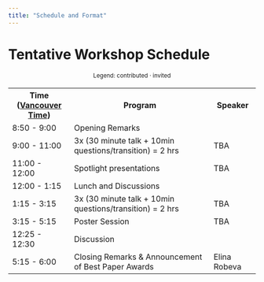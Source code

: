 ```yaml
---
title: "Schedule and Format"
---
```



# Tentative Workshop Schedule

<div style="width: 100%; font-size: smaller; text-align: center; margin-bottom: 18px; margin-top: 18px;">
    Legend:
    <span class="contributed">contributed</span> · 
    <span class="invited">invited</span>
</div>

<table class="schedule">
    <tr>
        <th style="width:25%">
        Time
        (<a href="https://www.timeanddate.com/worldclock/canada/vancouver">Vancouver Time</a>)
        </th>
        <th>Program</th>
        <th>Speaker</th>
    </tr>
    <tr>
        <td>8:50 - 9:00</td>
        <td>Opening Remarks</td>
    </tr>
    <tr class="invited">
        <td>9:00 - 11:00</td>
        <td>3x (30 minute talk + 10min questions/transition) = 2 hrs</td>
        <td>TBA</td>
    </tr>
    <tr class="contributed">
        <td>11:00 - 12:00</td>
        <td>Spotlight presentations</td>
        <td>TBA</td>
    </tr>
    <tr>
        <td>12:00 - 1:15</td>
        <td>Lunch and Discussions</td>
    </tr>
    <tr class="invited">
        <td>1:15 - 3:15</td>
        <td>3x (30 minute talk + 10min questions/transition) = 2 hrs</td>
        <td>TBA</td>
    </tr>
    <tr class="contributed">
        <td>3:15 - 5:15</td>
        <td>Poster Session</td>
        <td>TBA</td>
    </tr>
    <tr>
        <td>12:25 - 12:30</td>
        <td>Discussion</td>
    </tr>
    <tr>
        <td>5:15 - 6:00</td>
        <td>Closing Remarks & Announcement of Best Paper Awards</td>
        <td>Elina Robeva</td>
    </tr>
</table>

